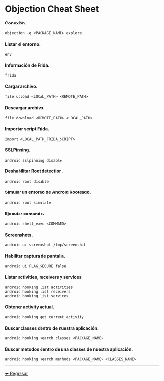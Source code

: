 # Objection Cheat Sheet

#### Conexión.
```
objection -g <PACKAGE_NAME> explore
```

#### Listar el entorno.
```
env
```

#### Información de Frida.
```
frida
```

#### Cargar archivo.
```
file upload <LOCAL_PATH> <REMOTE_PATH>
```

#### Descargar archivo.
```
file download <REMOTE_PATH> <LOCAL_PATH> 
```

#### Importar script Frida.
```
import <LOCAL_PATH_FRIDA_SCRIPT>
```

#### SSLPinning.
```
android sslpinning disable
```

#### Deshabilitar Root detection.
```
android root disable
```

#### Simular un entorno de Android Rooteado.
```
android root simulate
```

#### Ejecutar comando.
```
android shell_exec <COMMAND>
```

#### Screenshots.
```
android ui screenshot /tmp/screenshot
```

#### Habilitar captura de pantalla.
```
android ui FLAG_SECURE false
```

#### Listar activities, receivers y services.
```
android hooking list activities
android hooking list receivers
android hooking list services
```

#### Obtener activity actual.
```
android hooking get current_activity
```

#### Buscar classes dentro de nuestra aplicación.
```
android hooking search classes <PACKAGE_NAME>
```

#### Buscar metodos dentro de una classes de nuestra aplicación.
```
android hooking search methods <PACKAGE_NAME> <CLASSES_NAME>
```

---

[:arrow_left: Regresar](https://github.com/m4lal0/cheatsheets)